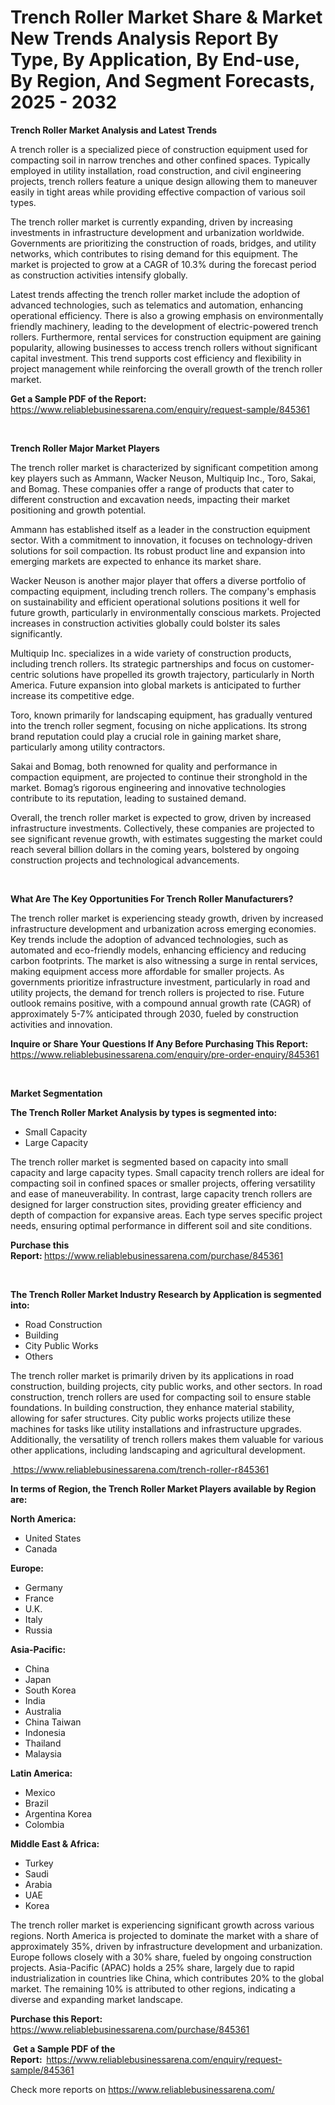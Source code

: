 <p><h1>Trench Roller Market Share & Market New Trends Analysis Report By Type, By Application, By End-use, By Region, And Segment Forecasts, 2025 - 2032</h1></p><p><strong>Trench Roller Market Analysis and Latest Trends</strong></p>
<p><p>A trench roller is a specialized piece of construction equipment used for compacting soil in narrow trenches and other confined spaces. Typically employed in utility installation, road construction, and civil engineering projects, trench rollers feature a unique design allowing them to maneuver easily in tight areas while providing effective compaction of various soil types. </p><p>The trench roller market is currently expanding, driven by increasing investments in infrastructure development and urbanization worldwide. Governments are prioritizing the construction of roads, bridges, and utility networks, which contributes to rising demand for this equipment. The market is projected to grow at a CAGR of 10.3% during the forecast period as construction activities intensify globally.</p><p>Latest trends affecting the trench roller market include the adoption of advanced technologies, such as telematics and automation, enhancing operational efficiency. There is also a growing emphasis on environmentally friendly machinery, leading to the development of electric-powered trench rollers. Furthermore, rental services for construction equipment are gaining popularity, allowing businesses to access trench rollers without significant capital investment. This trend supports cost efficiency and flexibility in project management while reinforcing the overall growth of the trench roller market.</p></p>
<p><strong>Get a Sample PDF of the Report:&nbsp;</strong> <a href="https://www.reliablebusinessarena.com/enquiry/request-sample/845361?utm_campaign=3289&utm_medium=2&utm_source=Github&utm_content=ia&utm_term=09042025&utm_id=trench-roller">https://www.reliablebusinessarena.com/enquiry/request-sample/845361</a></p>
<p>&nbsp;</p>
<p><strong>Trench Roller Major Market Players</strong></p>
<p><p>The trench roller market is characterized by significant competition among key players such as Ammann, Wacker Neuson, Multiquip Inc., Toro, Sakai, and Bomag. These companies offer a range of products that cater to different construction and excavation needs, impacting their market positioning and growth potential.</p><p>Ammann has established itself as a leader in the construction equipment sector. With a commitment to innovation, it focuses on technology-driven solutions for soil compaction. Its robust product line and expansion into emerging markets are expected to enhance its market share.</p><p>Wacker Neuson is another major player that offers a diverse portfolio of compacting equipment, including trench rollers. The company's emphasis on sustainability and efficient operational solutions positions it well for future growth, particularly in environmentally conscious markets. Projected increases in construction activities globally could bolster its sales significantly.</p><p>Multiquip Inc. specializes in a wide variety of construction products, including trench rollers. Its strategic partnerships and focus on customer-centric solutions have propelled its growth trajectory, particularly in North America. Future expansion into global markets is anticipated to further increase its competitive edge.</p><p>Toro, known primarily for landscaping equipment, has gradually ventured into the trench roller segment, focusing on niche applications. Its strong brand reputation could play a crucial role in gaining market share, particularly among utility contractors.</p><p>Sakai and Bomag, both renowned for quality and performance in compaction equipment, are projected to continue their stronghold in the market. Bomag’s rigorous engineering and innovative technologies contribute to its reputation, leading to sustained demand.</p><p>Overall, the trench roller market is expected to grow, driven by increased infrastructure investments. Collectively, these companies are projected to see significant revenue growth, with estimates suggesting the market could reach several billion dollars in the coming years, bolstered by ongoing construction projects and technological advancements.</p></p>
<p>&nbsp;</p>
<p><strong>What Are The Key Opportunities For Trench Roller Manufacturers?</strong></p>
<p><p>The trench roller market is experiencing steady growth, driven by increased infrastructure development and urbanization across emerging economies. Key trends include the adoption of advanced technologies, such as automated and eco-friendly models, enhancing efficiency and reducing carbon footprints. The market is also witnessing a surge in rental services, making equipment access more affordable for smaller projects. As governments prioritize infrastructure investment, particularly in road and utility projects, the demand for trench rollers is projected to rise. Future outlook remains positive, with a compound annual growth rate (CAGR) of approximately 5-7% anticipated through 2030, fueled by construction activities and innovation.</p></p>
<p><strong>Inquire or Share Your Questions If Any Before Purchasing This Report:</strong> <a href="https://www.reliablebusinessarena.com/enquiry/pre-order-enquiry/845361?utm_campaign=3289&utm_medium=2&utm_source=Github&utm_content=ia&utm_term=09042025&utm_id=trench-roller">https://www.reliablebusinessarena.com/enquiry/pre-order-enquiry/845361</a></p>
<p>&nbsp;</p>
<p><strong>Market Segmentation</strong></p>
<p><strong>The Trench Roller Market Analysis by types is segmented into:</strong></p>
<p><ul><li>Small Capacity</li><li>Large Capacity</li></ul></p>
<p><p>The trench roller market is segmented based on capacity into small capacity and large capacity types. Small capacity trench rollers are ideal for compacting soil in confined spaces or smaller projects, offering versatility and ease of maneuverability. In contrast, large capacity trench rollers are designed for larger construction sites, providing greater efficiency and depth of compaction for expansive areas. Each type serves specific project needs, ensuring optimal performance in different soil and site conditions.</p></p>
<p><strong>Purchase this Report:&nbsp;</strong><a href="https://www.reliablebusinessarena.com/purchase/845361?utm_campaign=3289&utm_medium=2&utm_source=Github&utm_content=ia&utm_term=09042025&utm_id=trench-roller">https://www.reliablebusinessarena.com/purchase/845361</a></p>
<p>&nbsp;</p>
<p><strong>The Trench Roller Market Industry Research by Application is segmented into:</strong></p>
<p><ul><li>Road Construction</li><li>Building</li><li>City Public Works</li><li>Others</li></ul></p>
<p><p>The trench roller market is primarily driven by its applications in road construction, building projects, city public works, and other sectors. In road construction, trench rollers are used for compacting soil to ensure stable foundations. In building construction, they enhance material stability, allowing for safer structures. City public works projects utilize these machines for tasks like utility installations and infrastructure upgrades. Additionally, the versatility of trench rollers makes them valuable for various other applications, including landscaping and agricultural development.</p></p>
<p><a href="https://www.reliablebusinessarena.com/trench-roller-r845361?utm_campaign=3289&utm_medium=2&utm_source=Github&utm_content=ia&utm_term=09042025&utm_id=trench-roller">&nbsp;https://www.reliablebusinessarena.com/trench-roller-r845361</a></p>
<p><strong>In terms of Region, the Trench Roller Market Players available by Region are:</strong></p>
<p>
    <p> <strong> North America: </strong>
        <ul>
            <li>United States</li>
            <li>Canada</li>
        </ul>
        </p> 
    <p> <strong> Europe: </strong>
        <ul>
            <li>Germany</li>
            <li>France</li>
            <li>U.K.</li>
            <li>Italy</li>
            <li>Russia</li>
        </ul>
        </p> 
    <p> <strong> Asia-Pacific: </strong>
        <ul>
            <li>China</li>
            <li>Japan</li>
            <li>South Korea</li>
            <li>India</li>
            <li>Australia</li>
            <li>China Taiwan</li>
            <li>Indonesia</li>
            <li>Thailand</li>
            <li>Malaysia</li>
        </ul>
        </p> 
    <p> <strong> Latin America: </strong>
        <ul>
            <li>Mexico</li>
            <li>Brazil</li>
            <li>Argentina Korea</li>
            <li>Colombia</li>
        </ul>
        </p> 
    <p> <strong> Middle East & Africa: </strong>
        <ul>
            <li>Turkey</li>
            <li>Saudi</li>
            <li>Arabia</li>
            <li>UAE</li>
            <li>Korea</li>
        </ul>
    </p>
    </p>
<p><p>The trench roller market is experiencing significant growth across various regions. North America is projected to dominate the market with a share of approximately 35%, driven by infrastructure development and urbanization. Europe follows closely with a 30% share, fueled by ongoing construction projects. Asia-Pacific (APAC) holds a 25% share, largely due to rapid industrialization in countries like China, which contributes 20% to the global market. The remaining 10% is attributed to other regions, indicating a diverse and expanding market landscape.</p></p>
<p><strong>Purchase this Report: </strong><a href="https://www.reliablebusinessarena.com/purchase/845361?utm_campaign=3289&utm_medium=2&utm_source=Github&utm_content=ia&utm_term=09042025&utm_id=trench-roller">https://www.reliablebusinessarena.com/purchase/845361</a></p>
<p>&nbsp;<strong>Get a Sample PDF of the Report:&nbsp;&nbsp;</strong><a href="https://www.reliablebusinessarena.com/enquiry/request-sample/845361?utm_campaign=3289&utm_medium=2&utm_source=Github&utm_content=ia&utm_term=09042025&utm_id=trench-roller">https://www.reliablebusinessarena.com/enquiry/request-sample/845361</a></p>
<p><strong></strong></p>
<p>Check more reports on <a href="https://www.reliablebusinessarena.com/?utm_campaign=3289&utm_medium=2&utm_source=Github&utm_content=ia&utm_term=09042025&utm_id=trench-roller">https://www.reliablebusinessarena.com/</a></p>